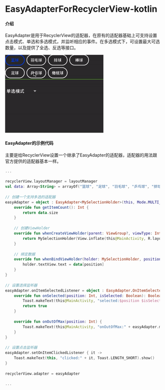 # EasyAdapterForRecyclerView-kotlin


#### 介绍
EasyAdapter是用于RecyclerView的适配器，在原有的适配器基础上可支持设置点击模式、单选和多选模式，并监听相应的事件。在多选模式下，可设置最大可选数量，以及提供了全选、反选等接口。

![easyadapter](https://raw.githubusercontent.com/1993hzw/common/master/Androids/easyadapter.gif)


#### EasyAdapter的示例代码

主要是给RecyclerView设置一个继承了EasyAdapter的适配器，适配器的用法跟官方提供的适配器基本一样。

```kotlin
...

recyclerView.layoutManager = layoutManager
val data: Array<String> = arrayOf("篮球", "足球", "羽毛球", "乒乓球", "排球", "橄榄球", "棒球")

// 创建一个支持多选的适配器
easyAdapter = object : EasyAdapter<MySelectionHolder>(this, Mode.MULTI_SELECT) {
    override fun getItemCount(): Int {
        return data.size
    }
    
    // 创建ViewHolder
    override fun whenCreateViewHolder(parent: ViewGroup?, viewType: Int): MySelectionHolder {
        return MySelectionHolder(View.inflate(this@MainActivity, R.layout.item_string, null))
    }

    // 绑定数据
    override fun whenBindViewHolder(holder: MySelectionHolder, position: Int) {
        holder.textView.text = data[position]
    }
}

// 设置选择监听器
easyAdapter.onItemSelectedListener = object : EasyAdapter.OnItemSelectedListener {
    override fun onSelected(position: Int, isSelected: Boolean): Boolean {
        Toast.makeText(this@MainActivity, "selected:$position $isSelected", Toast.LENGTH_SHORT).show()
        return true
    }

    override fun onOutOfMax(position: Int) {
        Toast.makeText(this@MainActivity, "onOutOfMax:" + easyAdapter.maxSelection, Toast.LENGTH_SHORT).show()
    }
}

// 设置点击监听器
easyAdapter.setOnItemClickedListener { it ->
    Toast.makeText(this, "clicked:" + it, Toast.LENGTH_SHORT).show()
}

recyclerView.adapter = easyAdapter

...
```